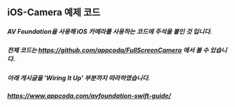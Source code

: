 ## iOS-Camera 예제 코드

##### AV Foundation을 사용해 iOS 카메라를 사용하는 코드에 주석을 붙인 것 입니다.
##### 전체 코드는 https://github.com/appcoda/FullScreenCamera 에서 볼 수 있습니다.


##### 아래 게시글을 'Wiring It Up' 부분까지 따라하였습니다.
##### https://www.appcoda.com/avfoundation-swift-guide/
